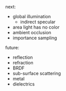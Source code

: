 next:
- global illumination
    - indirect specular
- area light has no color
- ambient occlusion
- importance sampling

future:
- reflection
- refraction
- BRDF
- sub-surface scattering
- metal
- dielectrics
